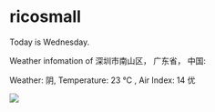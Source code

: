 # ricosmall

Today is Wednesday.

Weather infomation of 深圳市南山区， 广东省， 中国: 

Weather: 阴, Temperature: 23 ℃ , Air Index: 14 优

<img src="https://github-readme-stats.vercel.app/api?username=ricosmall&show_icons=true" />
